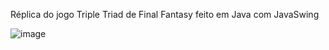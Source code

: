 Réplica do jogo Triple Triad de Final Fantasy feito em Java com JavaSwing

![image](https://github.com/user-attachments/assets/56065c43-a862-4a51-b957-f47a3e829945)
